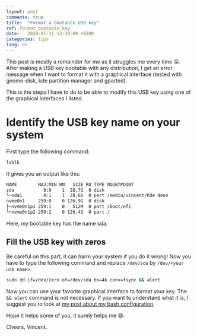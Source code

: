 ```yaml
---
layout: post
comments: true
title:  "Format a bootable USB key"
ref: format_bootable_key
date:   2020-01-31 12:30:00 +0200
categories: tips
lang: en
---
```


This post is mostly a remainder for me as it struggles me every time :stuck_out_tongue_winking_eye:.
After making a USB key bootable with any distribution, I get an error message when I want to format it with a graphical interface (tested with gnome-disk, kde partition manager and gparted).

This is the steps I have to do to be able to modify this USB key using one of the graphical interfaces I listed.

# Identify the USB key name on your system

First type the following command:

```bash 
lsblk
```

It gives you an output like this:
```bash
NAME        MAJ:MIN RM   SIZE RO TYPE MOUNTPOINT
sda           8:0    1  28,7G  0 disk 
└─sda1        8:1    1  28,6G  0 part /media/vincent/Kde Neon
nvme0n1     259:0    0 126,9G  0 disk 
├─nvme0n1p1 259:1    0   512M  0 part /boot/efi
└─nvme0n1p2 259:2    0 126,4G  0 part /
```

Here, my bootable key has the name sda.

## Fill the USB key with zeros

Be careful on this part, it can harm your system if you do it wrong!
Now you have to type the following command and replace `/dev/sda` by `/dev/<your usb name>`.

```bash
sudo dd if=/dev/zero of=/dev/sda bs=4k conv=fsync && alert
```

Now you can use your favorite graphical interface to format your key.
The `&& alert` command is not necessary. If you want to understand what it is, I suggest you to look at [my post about my bash configuration](http://website.vincent-roger.fr/tips/dev/2020/01/29/improve-your-bash-navigation.html).

Hope it helps some of you, it surely helps me :smile:.

Cheers, Vincent.
